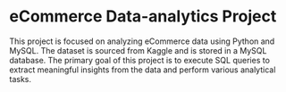 # eCommerce Data-analytics Project
This project is focused on analyzing eCommerce data using Python and MySQL. The dataset is sourced from Kaggle and is stored in a MySQL database. The primary goal of this project is to execute SQL queries to extract meaningful insights from the data and perform various analytical tasks.
